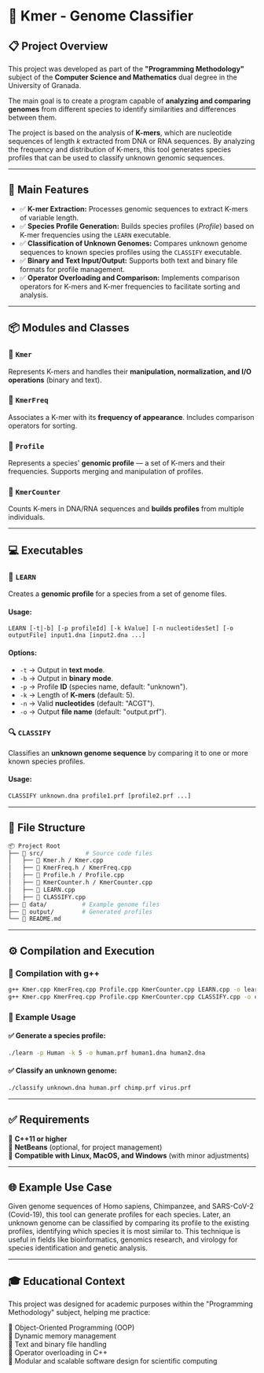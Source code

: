 # 🧬 Kmer - Genome Classifier

## 📋 Project Overview
This project was developed as part of the **"Programming Methodology"** subject of the **Computer Science and Mathematics** dual degree in the University of Granada.

The main goal is to create a program capable of **analyzing and comparing genomes** from different species to identify similarities and differences between them.

The project is based on the analysis of **K-mers**, which are nucleotide sequences of length *k* extracted from DNA or RNA sequences. By analyzing the frequency and distribution of K-mers, this tool generates species profiles that can be used to classify unknown genomic sequences.

---

## 🚀 Main Features
- ✅ **K-mer Extraction:** Processes genomic sequences to extract K-mers of variable length.  
- ✅ **Species Profile Generation:** Builds species profiles (*Profile*) based on K-mer frequencies using the `LEARN` executable.  
- ✅ **Classification of Unknown Genomes:** Compares unknown genome sequences to known species profiles using the `CLASSIFY` executable.  
- ✅ **Binary and Text Input/Output:** Supports both text and binary file formats for profile management.  
- ✅ **Operator Overloading and Comparison:** Implements comparison operators for K-mers and K-mer frequencies to facilitate sorting and analysis.  

---

## 📦 Modules and Classes
### 📌 `Kmer`
Represents K-mers and handles their **manipulation, normalization, and I/O operations** (binary and text).

### 📌 `KmerFreq`
Associates a K-mer with its **frequency of appearance**. Includes comparison operators for sorting.

### 📌 `Profile`
Represents a species' **genomic profile** — a set of K-mers and their frequencies. Supports merging and manipulation of profiles.

### 📌 `KmerCounter`
Counts K-mers in DNA/RNA sequences and **builds profiles** from multiple individuals.

---

## 💻 Executables
### 🔬 `LEARN`
Creates a **genomic profile** for a species from a set of genome files.

#### **Usage:**
```
LEARN [-t|-b] [-p profileId] [-k kValue] [-n nucleotidesSet] [-o outputFile] input1.dna [input2.dna ...]
```

#### **Options:**
- `-t` → Output in **text mode**.
- `-b` → Output in **binary mode**.
- `-p` → Profile **ID** (species name, default: "unknown").
- `-k` → Length of **K-mers** (default: 5).
- `-n` → Valid **nucleotides** (default: "ACGT").
- `-o` → Output **file name** (default: "output.prf").

### 🔍 `CLASSIFY`
Classifies an **unknown genome sequence** by comparing it to one or more known species profiles.

#### **Usage:**
```sh
CLASSIFY unknown.dna profile1.prf [profile2.prf ...]
```

---

## 📂 File Structure
```bash
📦 Project Root
├── 📂 src/            # Source code files
│   ├── 📜 Kmer.h / Kmer.cpp
│   ├── 📜 KmerFreq.h / KmerFreq.cpp
│   ├── 📜 Profile.h / Profile.cpp
│   ├── 📜 KmerCounter.h / KmerCounter.cpp
│   ├── 📜 LEARN.cpp
│   ├── 📜 CLASSIFY.cpp
├── 📂 data/          # Example genome files
├── 📂 output/        # Generated profiles
└── 📜 README.md
```
---

## ⚙️ Compilation and Execution

### 🔧 **Compilation with g++**
```sh
g++ Kmer.cpp KmerFreq.cpp Profile.cpp KmerCounter.cpp LEARN.cpp -o learn
g++ Kmer.cpp KmerFreq.cpp Profile.cpp KmerCounter.cpp CLASSIFY.cpp -o classify
```

### 🚀 **Example Usage**
#### ✅ Generate a species profile:
```sh
./learn -p Human -k 5 -o human.prf human1.dna human2.dna
```
#### ✅ Classify an unknown genome:
```sh
./classify unknown.dna human.prf chimp.prf virus.prf
```

---

## ✅ Requirements
🔹 **C++11 or higher**  
🔹 **NetBeans** (optional, for project management)  
🔹 **Compatible with Linux, MacOS, and Windows** (with minor adjustments)  

---

## 🌐 Example Use Case
Given genome sequences of Homo sapiens, Chimpanzee, and SARS-CoV-2 (Covid-19), this tool can generate profiles for each species. Later, an unknown genome can be classified by comparing its profile to the existing profiles, identifying which species it is most similar to.
This technique is useful in fields like bioinformatics, genomics research, and virology for species identification and genetic analysis.

---

## 🎓 Educational Context
This project was designed for academic purposes within the "Programming Methodology" subject, helping me practice:

🎯 Object-Oriented Programming (OOP)  
🎯 Dynamic memory management  
🎯 Text and binary file handling  
🎯 Operator overloading in C++  
🎯 Modular and scalable software design for scientific computing  
